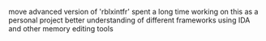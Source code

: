 move advanced version of 'rblxintfr'
spent a long time working on this as a personal project
better understanding of different frameworks using IDA and other memory editing tools
